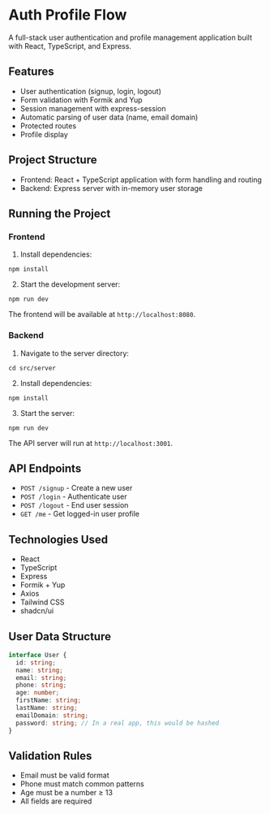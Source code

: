 
# Auth Profile Flow

A full-stack user authentication and profile management application built with React, TypeScript, and Express.

## Features

- User authentication (signup, login, logout)
- Form validation with Formik and Yup
- Session management with express-session
- Automatic parsing of user data (name, email domain)
- Protected routes
- Profile display

## Project Structure

- Frontend: React + TypeScript application with form handling and routing
- Backend: Express server with in-memory user storage

## Running the Project

### Frontend

1. Install dependencies:
```
npm install
```

2. Start the development server:
```
npm run dev
```

The frontend will be available at `http://localhost:8080`.

### Backend

1. Navigate to the server directory:
```
cd src/server
```

2. Install dependencies:
```
npm install
```

3. Start the server:
```
npm run dev
```

The API server will run at `http://localhost:3001`.

## API Endpoints

- `POST /signup` - Create a new user
- `POST /login` - Authenticate user
- `POST /logout` - End user session
- `GET /me` - Get logged-in user profile

## Technologies Used

- React
- TypeScript
- Express
- Formik + Yup
- Axios
- Tailwind CSS
- shadcn/ui

## User Data Structure

```typescript
interface User {
  id: string;
  name: string;
  email: string;
  phone: string;
  age: number;
  firstName: string;
  lastName: string;
  emailDomain: string;
  password: string; // In a real app, this would be hashed
}
```

## Validation Rules

- Email must be valid format
- Phone must match common patterns
- Age must be a number ≥ 13
- All fields are required

